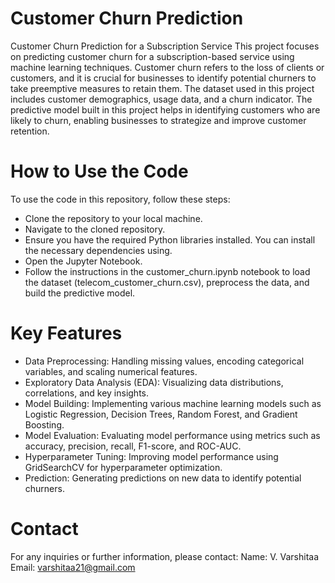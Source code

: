 # Customer Churn Prediction
  Customer Churn Prediction for a Subscription Service This project focuses on predicting customer churn for a subscription-based service using machine learning techniques. Customer churn refers to the loss of clients or customers, and it is crucial for businesses to identify potential churners to take preemptive measures to retain them. The dataset used in this project includes customer demographics, usage data, and a churn indicator. The predictive model built in this project helps in identifying customers who are likely to churn, enabling businesses to strategize and improve customer retention.

# How to Use the Code

To use the code in this repository, follow these steps:
-   Clone the repository to your local machine.
-  Navigate to the cloned repository.
-  Ensure you have the required Python libraries installed. You can install the necessary dependencies using.
-  Open the Jupyter Notebook.
-  Follow the instructions in the customer_churn.ipynb notebook to load the dataset (telecom_customer_churn.csv), preprocess the data, and build the predictive model.

# Key Features
-  Data Preprocessing: Handling missing values, encoding categorical variables, and scaling numerical features.
-  Exploratory Data Analysis (EDA): Visualizing data distributions, correlations, and key insights.
-  Model Building: Implementing various machine learning models such as Logistic Regression, Decision Trees, Random Forest, and Gradient Boosting.
-  Model Evaluation: Evaluating model performance using metrics such as accuracy, precision, recall, F1-score, and ROC-AUC.
-  Hyperparameter Tuning: Improving model performance using GridSearchCV for hyperparameter optimization.
- Prediction: Generating predictions on new data to identify potential churners.

# Contact
For any inquiries or further information, please contact: Name: V. Varshitaa Email: varshitaa21@gmail.com
